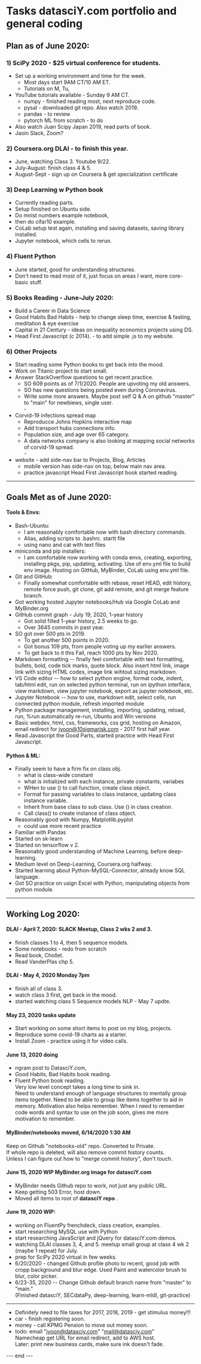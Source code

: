 # Tasks datasciY.com portfolio and general coding      

## Plan as of June 2020:  

### 1) SciPy 2020 - $25 virtual conference for students.  
 * Set up a working environment and time for the week. 
   - Most days start 9AM CT/10 AM ET.
   - Tutorials on M, Tu, 
 * YouTube tutorials available - Sunday 9 AM CT. 
   - numpy - finished reading most, next reproduce code. 
   - pysal - downloaded git repo. Also watch 2019. 
   - pandas - to review 
   - pytorch ML from scratch - to do
 * Also watch Juan Scipy Japan 2019, read parts of book.  
 * Jaoin Slack, Zoom?
 
### 2) Coursera.org DLAI - to finish this year.   
 * June, watching Class 3.  Youtube 9/22. 
 * July-August: finish class 4 & 5. 
 * August-Sept - sign up on Coursera & get specialization certificate  

### 3) Deep Learning w Python book 
  * Currently reading parts.  
  * Setup finished on Ubuntu side.  
  * Do mnist numbers example notebook,
  * then do cifar10 example.  
  * CoLab setup test again, installing and saving datasets, saving library installed.  
  * Jupyter notebook, which cells to rerun.  

### 4) Fluent Python 
  * June started, good for understanding structures.  
  * Don't need to read most of it, just focus on areas I want, more core-basic stuff.  

### 5) Books Reading - June-July 2020:  
  * Build a Career in Data Science 
  * Good Habits Bad Habits - help to change sleep time, exercise & fasting, meditation & eye exercise  
  * Capital in 21 Century - ideas on inequality economics projects using DS.  
  * Head First Javascript (c 2014). - to add simple .js to my website.  

### 6) Other Projects  
 * Start reading some Python books to get back into the mood.  
 * Work on Titanic project to start small.  
 * Answer StackOverflow questions to get recent practice.  
   - SO 609 points as of 7/1/2020. People are upvoting my old answers.  
   - SO has new questions being posted even during Coronavirus.  
   - Write some more answers.  Maybe post self Q & A on github "master" to "main" for newbiews, single user.  
   \-  
 * Corvid-19 infections spread map 
   - Reproducce Johns Hopkins interactive map  
   - Add transport hubs connections info.  
   - Population size, and age over 65 category.  
   - A data networks company is also looking at mapping social networks of corvid-19 spread.  
   \-  
  * website - add side-nav bar to Projects, Blog, Articles  
    - mobile version has side-nav on top, below main nav area.  
    - practice javascript Head First Javascript book started reading.  

---  

## Goals Met as of June 2020:  

#### Tools & Envs:  
  * Bash-Ubuntu: 
    - I am reasonably comfortable now with bash directory commands. 
    - Alias, adding scripts to .bashrc. startt file
    - using nano and cat with text files
  * miniconda and pip installers:  
    - I am comfortable now working with conda envs, creating, exporting, installing pkgs, pip, updating, activating.  Use of env.yml file to build env image.  Hosting on GitHub, MyBinder, CoLab using env.yml file.   
  * Git and GitHub:  
    - Finally somewhat comfortable with rebase, reset HEAD, edit history, remote force push, git clone, git add remote, and git merge feature branch. 
  * Got working hosted Jupyter notebooks/Hub via Google CoLab and MyBinder.org  
  * GitHub commit graph - July 19, 2020, 1-year history  
    - Got solid filled 1-year history, 2.5 weeks to go. 
    - Over 3645 commits in past year. 
  * SO got over 500 pts in 2019.  
    - To get another 500 points in 2020.  
    - Got bonus 109 pts, from people voting up my earlier answers. 
    - To get back to it this Fall, reach 1000 pts by Nov 2020. 
  * Markdown formatting -- finally feel comfortable with text formatting, bullets, bold, code tick marks, quote block.  Also insert html link, image link with sizing HTML codes, image link wihtout sizing markdown.  
  * VS Code editor -- how to select python engine, format code, indent, tab/html edit, run on selected python terminal, run on ipython interface, view markdown, view jupyter notebook, export as jupyter notebook, etc.  
  * Jupyter Notebook -- how to use, markdown edit, select cells, run connected python module, refresh imported module  
  * Python package management, installing, importing, updating, reload, run, %run automatically re-run, Ubuntu and Win versions  
  * Basic webdev, html, css, frameworks, css grid, hosting on Amazon, email redirect for jyoon@10sigmarisk.com  - 2017 first half year.  
  * Read Javascript the Good Parts, started practice with Head First Javascript.  

#### Python & ML:  
  * Finally seem to have a firm fix on class obj.  
    - what is class-wide constant
    - what is initialized with each instance, private constants, variabes
    - WHen to use () to call function, create class object.  
    - Format for passing variables to class instance, updating class instance variable. 
    - Inherit from base class to sub class.  Use () in class creation.  
    - Call class() to create instance of class object.  
  * Reasonably good with Numpy, Matplotlib.pyplot 
    - could use more recent practice  
  * Familiar with Pandas
  * Started on sk-learn 
  * Started on tensorflow v 2. 
  * Reasonably good understanding of Machine Learning, before deep-learning.  
  * Medium level on Deep-Learning, Coursera.org halfway.  
  * Started learning about Python-MySQL-Connector, already know SQL language.  
  * Got SO practice on usign Excel with Python, manipulating objects from python module.  

 
---  

## Working Log 2020:   

#### DLAI - April 7, 2020: SLACK Meetup, Class 2 wks 2 and 3.  
  * finish classes 1 to 4, then 5 sequence models.    
  * Some notebooks - redo from scratch  
  * Read book, Chollet.  
  * Read VanderPlas chp 5.  
  
#### DLAI - May 4, 2020 Monday 7pm  
   * finish all of class 3.  
   * watch class 3 first, get back in the mood. 
   * started watching class 5 Sequence models NLP - May 7 updte.  

#### May 23, 2020 tasks update

  * Start working on some short items to post on my blog, projects.  
  * Reproduce some covid-19 charts as a starter.  
  * Install Zoom - practice using it for video calls.  
  
#### June 13, 2020 doing   

  * ngram post to DatasciY.com, 
  * Good Habits, Bad Habits book reading. 
  * Fluent Python book reading.  
    Very low level concept takes a long time to sink in.  
    Need to understand enough of language structures to mentally group items together.  Need to be able to group like items together to aid in memory.  Motivation also helps remember.  When I need to remember code words and syntax to use on the job soon, gives me more motivation to remember.  

#### MyBinder/notebooks moved, 6/14/2020 1:30 AM   
   Keep on Github "notebooks-old" repo.  Converted to Private.  
   If whole repo is deleted, will also remove commit history counts.  
   Unless I can figure out how to "merge commit history", don't touch.  
   
#### June 15, 2020 WIP MyBinder.org image for datasciY.com  
  * MyBinder needs Github repo to work, not just any public URL.  
  * Keep getting 503 Error, host down.  
  * Moved all items to root of **datasciY repo** .
  
#### June 19, 2020 WIP:  
  * working on FluentPy frenchdeck, class creation, examples.  
  * start researching MySQL use with Python  
  * start researching JavaScript and jQuery for datasciY.com demos.  
  * watching DLAI classes 3, 4, and 5. meetup small group at class 4 wk 2 (maybe 1 repeat) for July.  
  * prep for SciPy 2020 virtual in few weeks.  
  * 6/20/2020 - changed Github profile photo to recent, good job with cropp background and blur edge.  Used Paint and watercolor brush to blur, color picker.  
  * 6/23-35, 2020 -- Change Github default  branch name from "master" to "main."  
    (Finished datasciY, SECdataPy, deep-learning, learn-mldl, git-practice)
  ---  
  * Definitely need to file taxes for 2017, 2018, 2019 - get stimulus money!!!  
  * car - finish registering soon. 
  * money - call KPMG Pension to move out money soon.  
  * todo: email "jyoon@datasciy.com"  "mail@datasciy.com"  
    Namecheap get URL for email redirect, add to AWS host.  
    Later: print new business cards, make sure ink doesn't fade.  
  

--- end ---    
